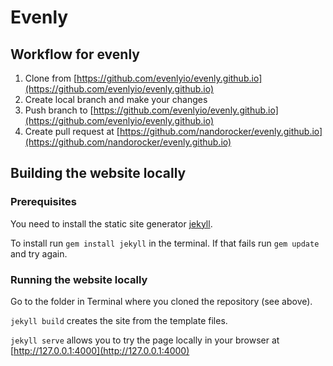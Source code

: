 # Evenly

## Workflow for evenly
1. Clone from [https://github.com/evenlyio/evenly.github.io](https://github.com/evenlyio/evenly.github.io)
2. Create local branch and make your changes
3. Push branch to [https://github.com/evenlyio/evenly.github.io](https://github.com/evenlyio/evenly.github.io)
4. Create pull request at [https://github.com/nandorocker/evenly.github.io](https://github.com/nandorocker/evenly.github.io)

## Building the website locally
### Prerequisites
You need to install the static site generator [jekyll](http://jekyllrb.com).

To install run `gem install jekyll` in the terminal. If that fails run `gem update` and try again.

### Running the website locally
Go to the folder in Terminal where you cloned the repository (see above).

`jekyll build` creates the site from the template files.

`jekyll serve` allows you to try the page locally in your browser at [http://127.0.0.1:4000](http://127.0.0.1:4000)

